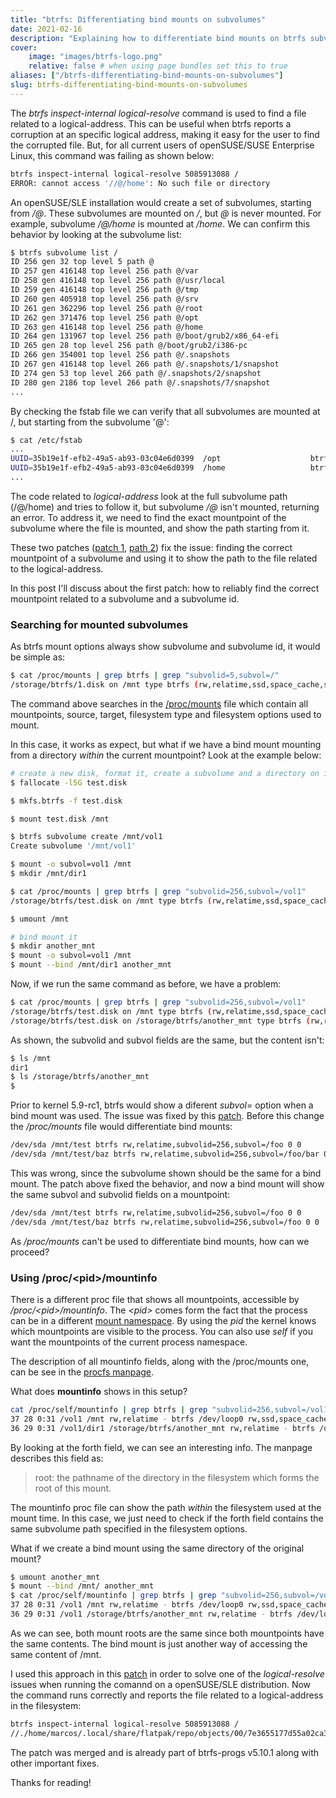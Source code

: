 ```yaml
---
title: "btrfs: Differentiating bind mounts on subvolumes"
date: 2021-02-16
description: "Explaining how to differentiate bind mounts on btrfs subvolumes"
cover:
    image: "images/btrfs-logo.png"
    relative: false # when using page bundles set this to true
aliases: ["/btrfs-differentiating-bind-mounts-on-subvolumes"]
slug: btrfs-differentiating-bind-mounts-on-subvolumes
---
```


The *btrfs inspect-internal logical-resolve* command is used to find a file related to a logical-address. This can be useful when btrfs reports a corruption at an specific logical address, making it easy for the user to find the corrupted file. But, for all current users of openSUSE/SUSE Enterprise Linux, this command was failing as shown below:

```sh
btrfs inspect-internal logical-resolve 5085913088 / 
ERROR: cannot access '//@/home': No such file or directory 
```

An openSUSE/SLE installation would create a set of subvolumes, starting from */@*. These subvolumes are mounted on */*, but *@* is never mounted. For example, subvolume */@/home* is mounted at */home*. We can confirm this behavior by looking at the subvolume list:

```sh
$ btrfs subvolume list /
ID 256 gen 32 top level 5 path @
ID 257 gen 416148 top level 256 path @/var
ID 258 gen 416148 top level 256 path @/usr/local
ID 259 gen 416148 top level 256 path @/tmp
ID 260 gen 405918 top level 256 path @/srv
ID 261 gen 362296 top level 256 path @/root
ID 262 gen 371476 top level 256 path @/opt
ID 263 gen 416148 top level 256 path @/home
ID 264 gen 131967 top level 256 path @/boot/grub2/x86_64-efi
ID 265 gen 28 top level 256 path @/boot/grub2/i386-pc
ID 266 gen 354001 top level 256 path @/.snapshots
ID 267 gen 416148 top level 266 path @/.snapshots/1/snapshot
ID 274 gen 53 top level 266 path @/.snapshots/2/snapshot
ID 280 gen 2186 top level 266 path @/.snapshots/7/snapshot
...
```

By checking the fstab file we can verify that all subvolumes are mounted at /, but starting from the subvolume '@':

```sh
$ cat /etc/fstab
...
UUID=35b19e1f-efb2-49a5-ab93-03c04e6d0399  /opt                    btrfs  subvol=/@/opt                 0  0
UUID=35b19e1f-efb2-49a5-ab93-03c04e6d0399  /home                   btrfs  subvol=/@/home                0  0
...
```

The code related to *logical-address* look at the full subvolume path (/@/home) and tries to follow it, but subvolume */@* isn't mounted, returning an error. To address it, we need to find the exact mountpoint of the subvolume where the file is mounted, and show the path starting from it.

These two patches \([patch 1](https://github.com/kdave/btrfs-progs/commit/57cfe29e69369be1fd1cfe149ee3cecf37a91968), [path 2](https://github.com/kdave/btrfs-progs/commit/6b8fed9e798dbcad196e06384b03691ad6512fba)\) fix the issue: finding the correct mountpoint of a subvolume and using it to show the path to the file related to the logical-address.

In this post I'll discuss about the first patch: how to reliably find the correct mountpoint related to a subvolume and a subvolume id.

### Searching for mounted subvolumes

As btrfs mount options always show subvolume and subvolume id, it would be simple as:

```sh
$ cat /proc/mounts | grep btrfs | grep "subvolid=5,subvol=/"
/storage/btrfs/1.disk on /mnt type btrfs (rw,relatime,ssd,space_cache,subvolid=5,subvol=/)
```

The command above searches in the [/proc/mounts](https://man7.org/linux/man-pages/man5/procfs.5.html) file which contain all mountpoints, source, target, filesystem type and filesystem options used to mount.

In this case, it works as expect, but what if we have a bind mount mounting from a directory *within* the current mountpoint? Look at the example below:

```sh
# create a new disk, format it, create a subvolume and a directory on it
$ fallocate -l5G test.disk

$ mkfs.btrfs -f test.disk

$ mount test.disk /mnt

$ btrfs subvolume create /mnt/vol1
Create subvolume '/mnt/vol1'

$ mount -o subvol=vol1 /mnt
$ mkdir /mnt/dir1

$ cat /proc/mounts | grep btrfs | grep "subvolid=256,subvol=/vol1"
/storage/btrfs/test.disk on /mnt type btrfs (rw,relatime,ssd,space_cache,subvolid=256,subvol=/vol1)

$ umount /mnt

# bind mount it
$ mkdir another_mnt
$ mount -o subvol=vol1 /mnt
$ mount --bind /mnt/dir1 another_mnt
```

Now, if we run the same command as before, we have a problem:

```sh
$ cat /proc/mounts | grep btrfs | grep "subvolid=256,subvol=/vol1"
/storage/btrfs/test.disk on /mnt type btrfs (rw,relatime,ssd,space_cache,subvolid=256,subvol=/vol1)
/storage/btrfs/test.disk on /storage/btrfs/another_mnt type btrfs (rw,relatime,ssd,space_cache,subvolid=256,subvol=/vol1)
```

As shown, the subvolid and subvol fields are the same, but the content isn't:

```sh
$ ls /mnt
dir1
$ ls /storage/btrfs/another_mnt
$
```

Prior to kernel 5.9-rc1, btrfs would show a diferent *subvol=* option when a bind mount was used. The issue was fixed by this [patch](https://git.kernel.org/pub/scm/linux/kernel/git/torvalds/linux.git/commit/?id=3ef3959b29c4a5bd65526ab310a1a18ae533172a). Before this change the */proc/mounts* file would differentiate bind mounts:

```sh
/dev/sda /mnt/test btrfs rw,relatime,subvolid=256,subvol=/foo 0 0
/dev/sda /mnt/test/baz btrfs rw,relatime,subvolid=256,subvol=/foo/bar 0 0
```

This was wrong, since the subvolume shown should be the same for a bind mount. The patch above fixed the behavior, and now a bind mount will show the same subvol and subvolid fields on a mountpoint:

```sh
/dev/sda /mnt/test btrfs rw,relatime,subvolid=256,subvol=/foo 0 0
/dev/sda /mnt/test/baz btrfs rw,relatime,subvolid=256,subvol=/foo 0 0
```

As */proc/mounts* can't be used to differentiate bind mounts, how can we proceed?

### Using /proc/\<pid\>/mountinfo

There is a different proc file that shows all mountpoints, accessible by */proc/\<pid\>/mountinfo*. The *\<pid\>* comes form the fact that the process can be in a different [mount namespace](https://man7.org/linux/man-pages/man7/mount_namespaces.7.html). By using the *pid* the kernel knows which mountpoints are visible to the process. You can also use *self* if you want the mountpoints of the current process namespace.

The description of all mountinfo fields, along with the /proc/mounts one, can be see in the [procfs manpage](https://man7.org/linux/man-pages/man5/procfs.5.html).

What does **mountinfo** shows in this setup?

```sh
cat /proc/self/mountinfo | grep btrfs | grep "subvolid=256,subvol=/vol1"
37 28 0:31 /vol1 /mnt rw,relatime - btrfs /dev/loop0 rw,ssd,space_cache,subvolid=256,subvol=/vol1
36 29 0:31 /vol1/dir1 /storage/btrfs/another_mnt rw,relatime - btrfs /dev/loop0 rw,ssd,space_cache,subvolid=256,subvol=/vol1
```

By looking at the forth field, we can see an interesting info. The manpage describes this field as:

> root: the pathname of the directory in the filesystem which forms the root of this mount.

The mountinfo proc file can show the path *within* the filesystem used at the mount time. In this case, we just need to check if the forth field contains the same subvolume path specified in the filesystem options.

What if we create a bind mount using the same directory of the original mount?

```sh
$ umount another_mnt
$ mount --bind /mnt/ another_mnt
$ cat /proc/self/mountinfo | grep btrfs | grep "subvolid=256,subvol=/vol1"
37 28 0:31 /vol1 /mnt rw,relatime - btrfs /dev/loop0 rw,ssd,space_cache,subvolid=256,subvol=/vol1
36 29 0:31 /vol1 /storage/btrfs/another_mnt rw,relatime - btrfs /dev/loop0 rw,ssd,space_cache,subvolid=256,subvol=/vol1
```

As we can see, both mount roots are the same since both mountpoints have the same contents. The bind mount is just another way of accessing the same content of /mnt.

I used this approach in this [patch](https://git.kernel.org/pub/scm/linux/kernel/git/kdave/btrfs-progs.git/commit/?id=57cfe29e69369be1fd1cfe149ee3cecf37a91968) in order to solve one of the *logical-resolve* issues when running the comannd on a openSUSE/SLE distribution. Now the command runs correctly and reports the file related to a logical-address in the filesystem:

```sh
btrfs inspect-internal logical-resolve 5085913088 /
//./home/marcos/.local/share/flatpak/repo/objects/00/7e3655177d55a02ca39d4cd3d095627f824b8004ad70f416eccb8bdd281fd5.file
```

The patch was merged and is already part of btrfs-progs v5.10.1 along with other important fixes.

Thanks for reading!
